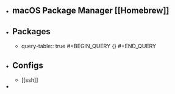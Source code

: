 - ## macOS Package Manager [[Homebrew]]
- ## Packages
	- query-table:: true
	  #+BEGIN_QUERY
	  {}
	  #+END_QUERY
- ## Configs
	- [[ssh]]
-